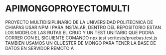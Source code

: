 # APIMONGOPROYECTOMULTI
PROYECTO MULTIDISIPLINARIO DE LA UNIVERSIDAD POLITECNICA DE CHIAPAS 
USAR NPM I PARA INSTALAR,
DENTRO DEL REPOSITORIO 
ESTAN LOS MODELOS LAS RUTAS EL CRUD
Y UN TEST UNITARIO QUE PODRA CORRER CON EL SIGUIENTE COMANDO npx jest scr/tests/pruebas.test.js
TAMBIEN USAMOS UN CLUESTER DE MONGO PARA TENER LA BASE DE DATOS EN SERVIDOR REMOTO
A
